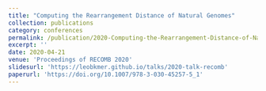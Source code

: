 ```yaml
---
title: "Computing the Rearrangement Distance of Natural Genomes"
collection: publications
category: conferences
permalink: /publication/2020-Computing-the-Rearrangement-Distance-of-Natural-Genomes
excerpt: ''
date: 2020-04-21
venue: 'Proceedings of RECOMB 2020'
slidesurl: 'https://leobkmer.github.io/talks/2020-talk-recomb'
paperurl: 'https://doi.org/10.1007/978-3-030-45257-5_1'
---
```



